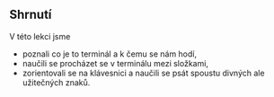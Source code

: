 ## Shrnutí

V této lekci jsme

- poznali co je to terminál a k čemu se nám hodí,
- naučili se procházet se v terminálu mezi složkami,
- zorientovali se na klávesnici a naučili se psát spoustu divných ale užitečných znaků.